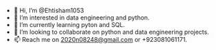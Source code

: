 - 👋 Hi, I’m @Ehtisham1053
- 👀 I’m interested in data engineering and python.
- 🌱 I’m currently learning pyton and SQL.
- 💞️ I’m looking to collaborate on python and data engineering projects.
- 📫 Reach me on 2020n08248@gmail.com or +923081061171.

<!---
Ehtisham1053/Ehtisham1053 is a ✨ special ✨ repository because its `README.md` (this file) appears on your GitHub profile.
You can click the Preview link to take a look at your changes.
--->

